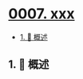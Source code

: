 # [0007. xxx](https://github.com/Tdahuyou/TNotes.vscode/tree/main/notes/0007.%20xxx)

<!-- region:toc -->

- [1. 📝 概述](#1--概述)

<!-- endregion:toc -->

## 1. 📝 概述
